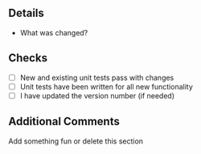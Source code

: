 ## Details
* What was changed?

## Checks
* [ ] New and existing unit tests pass with changes
* [ ] Unit tests have been written for all new functionality
* [ ] I have updated the version number (if needed)

## Additional Comments
Add something fun or delete this section
